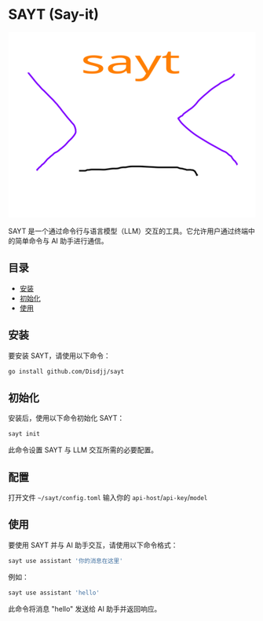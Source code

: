 # SAYT (Say-it)

![Project Icon](icon.svg)

SAYT 是一个通过命令行与语言模型（LLM）交互的工具。它允许用户通过终端中的简单命令与 AI 助手进行通信。

## 目录
- [安装](#安装)
- [初始化](#初始化)
- [使用](#使用)

## 安装

要安装 SAYT，请使用以下命令：

```sh
go install github.com/Disdjj/sayt
```

## 初始化

安装后，使用以下命令初始化 SAYT：

```sh
sayt init
```

此命令设置 SAYT 与 LLM 交互所需的必要配置。

## 配置
打开文件 `~/sayt/config.toml`
输入你的 `api-host`/`api-key`/`model`

## 使用

要使用 SAYT 并与 AI 助手交互，请使用以下命令格式：

```sh
sayt use assistant '你的消息在这里'
```

例如：

```sh
sayt use assistant 'hello'
```

此命令将消息 "hello" 发送给 AI 助手并返回响应。
